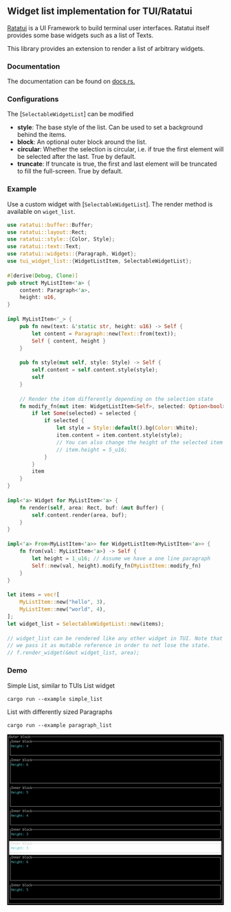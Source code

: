 ## Widget list implementation for TUI/Ratatui


[Ratatui](https://github.com/tui-rs-revival/ratatui) is a UI Framework to build terminal user interfaces. Ratatui itself provides
some base widgets such as a list of Texts.

This library provides an extension to render a list of arbitrary widgets.


### Documentation

The documentation can be found on [docs.rs.](https://docs.rs/tui-widget-list)

### Configurations
The [`SelectableWidgetList`] can be modified
- **style**: The base style of the list. Can be used to set a background behind the items.
- **block**: An optional outer block around the list.
- **circular**: Whether the selection is circular, i.e. if true the first element will be selected after the last. True by default.
- **truncate**: If truncate is true, the first and last element will be truncated to fill the full-screen. True by default.

### Example
Use a custom widget with [`SelectableWidgetList`]. The render method is
available on `wiget_list`.

```rust
use ratatui::buffer::Buffer;
use ratatui::layout::Rect;
use ratatui::style::{Color, Style};
use ratatui::text::Text;
use ratatui::widgets::{Paragraph, Widget};
use tui_widget_list::{WidgetListItem, SelectableWidgetList};

#[derive(Debug, Clone)]
pub struct MyListItem<'a> {
    content: Paragraph<'a>,
    height: u16,
}

impl MyListItem<'_> {
    pub fn new(text: &'static str, height: u16) -> Self {
        let content = Paragraph::new(Text::from(text));
        Self { content, height }
    }

    pub fn style(mut self, style: Style) -> Self {
        self.content = self.content.style(style);
        self
    }

    // Render the item differently depending on the selection state
    fn modify_fn(mut item: WidgetListItem<Self>, selected: Option<bool>) -> WidgetListItem<Self> {
        if let Some(selected) = selected {
            if selected {
                let style = Style::default().bg(Color::White);
                item.content = item.content.style(style);
                // You can also change the height of the selected item
                // item.height = 5_u16;
            }
        }
        item
    }
}

impl<'a> Widget for MyListItem<'a> {
    fn render(self, area: Rect, buf: &mut Buffer) {
        self.content.render(area, buf);
    }
}

impl<'a> From<MyListItem<'a>> for WidgetListItem<MyListItem<'a>> {
    fn from(val: MyListItem<'a>) -> Self {
        let height = 1_u16; // Assume we have a one line paragraph
        Self::new(val, height).modify_fn(MyListItem::modify_fn)
    }
}

let items = vec![
    MyListItem::new("hello", 3),
    MyListItem::new("world", 4),
];
let widget_list = SelectableWidgetList::new(items);

// widget_list can be rendered like any other widget in TUI. Note that
// we pass it as mutable reference in order to not lose the state.
// f.render_widget(&mut widget_list, area);
```


### Demo
Simple List, similar to TUIs List widget
```
cargo run --example simple_list
```

List with differently sized Paragraphs
```
cargo run --example paragraph_list
```

![](img/screenshot.png)
